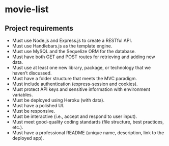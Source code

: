 # movie-list

## Project requirements 

* Must use Node.js and Express.js to create a RESTful API.
* Must use Handlebars.js as the template engine.
* Must use MySQL and the Sequelize ORM for the database.
* Must have both GET and POST routes for retrieving and adding new data.
* Must use at least one new library, package, or technology that we haven’t discussed.
* Must have a folder structure that meets the MVC paradigm.
* Must include authentication (express-session and cookies).
* Must protect API keys and sensitive information with environment variables.
* Must be deployed using Heroku (with data).
* Must have a polished UI.
* Must be responsive.
* Must be interactive (i.e., accept and respond to user input).
* Must meet good-quality coding standards (file structure, best practices, etc.).
* Must have a professional README (unique name, description, link to the deployed app).